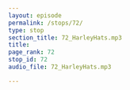 ```yaml
---
layout: episode
permalink: /stops/72/
type: stop
section_title: 72_HarleyHats.mp3
title: 
page_rank: 72
stop_id: 72
audio_file: 72_HarleyHats.mp3

---
```

